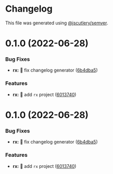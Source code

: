 # Changelog

This file was generated using [@jscutlery/semver](https://github.com/jscutlery/semver).

# 0.1.0 (2022-06-28)


### Bug Fixes

* **rx:** :green_heart: fix changelog generator ([6b4dba5](https://github.com/ngry-project/workspace/commit/6b4dba54c807258a86e2a49dbc613fb4f02a73ff))


### Features

* **rx:** :tada: add `rx` project ([6013740](https://github.com/ngry-project/workspace/commit/60137409ee855295cf326986d012912c7729924a))



# 0.1.0 (2022-06-28)


### Bug Fixes

* **rx:** :green_heart: fix changelog generator ([6b4dba5](https://github.com/ngry-project/workspace/commit/6b4dba54c807258a86e2a49dbc613fb4f02a73ff))


### Features

* **rx:** :tada: add `rx` project ([6013740](https://github.com/ngry-project/workspace/commit/60137409ee855295cf326986d012912c7729924a))
